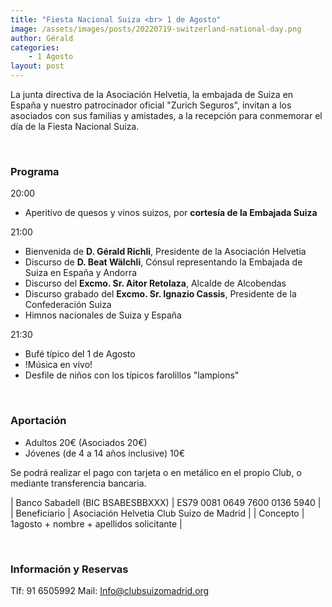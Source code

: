 ```yaml
---
title: "Fiesta Nacional Suiza <br> 1 de Agosto"
image: /assets/images/posts/20220719-switzerland-national-day.png
author: Gérald
categories:
    - 1 Agosto
layout: post
---
```

  
    
La junta directiva de la Asociación Helvetia, la embajada de Suiza en España y nuestro patrocinador oficial "Zurich Seguros", invitan a los asociados con sus familias y amistades, a la recepción para conmemorar el día de la Fiesta Nacional Suiza.
  
     
<br>                

### Programa
                
20:00
* Aperitivo de quesos y vinos suizos, por **cortesía de la Embajada Suiza**<br>  

21:00
* Bienvenida de **D. Gérald Richli**, Presidente de la Asociación Helvetia
* Discurso de **D. Beat Wälchli**, Cónsul representando la Embajada de Suiza en España y Andorra
* Discurso del **Excmo. Sr. Aitor Retolaza**, Alcalde de Alcobendas
* Discurso grabado del **Excmo. Sr. Ignazio Cassis**, Presidente de la Confederación Suiza
* Himnos nacionales de Suiza y España  
  
21:30
* Bufé típico del 1 de Agosto
* !Música en vivo!
* Desfile de niños con los típicos farolillos "lampions"

<br>

### Aportación  
  
* Adultos 20€ (Asociados 20€)
* Jóvenes (de 4 a 14 años inclusive) 10€

Se podrá realizar el pago con tarjeta o en metálico en el propio Club, o mediante transferencia bancaria.

     
   | Banco Sabadell (BIC BSABESBBXXX) | ES79 0081 0649 7600 0136 5940 |
   | Beneficiario | Asociación Helvetia Club Suizo de Madrid |
   | Concepto | 1agosto + nombre + apellidos solicitante |


<br>

### Información y Reservas  

Tlf:  91 6505992
Mail:  Info@clubsuizomadrid.org


<!-- 
<iframe src="https://docs.google.com/forms/d/e/1FAIpQLSeYYHwgjDfUW0ONLweNYnNz_VbBy344QPKSZBBg_WxDmQVraw/viewform?embedded=true" width="640" height="1385" frameborder="0" marginheight="0" marginwidth="0">Cargando…</iframe>
  
-->
  